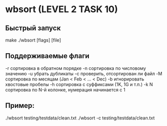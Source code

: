 # wbsort (LEVEL 2 TASK 10)

## Быстрый запуск

make 
./wbsort [flags] [file]

## Поддерживаемые флаги
-r сортировка в обратном порядке
-n сортировка по числовому значению
-u убрать дубликаты
-c проверить, отсортирован ли файл
-M сортировка по месяцам (Jan < Feb < … < Dec)
-b игнорировать хвостовые пробелы
-h сортировка с суффиксами (1K, 1G и т.п.)
-k N сортировка по N-й колонке, нумерация начинается с 1

## Пример:
./wbsort testing/testdata/clean.txt
./wbsort -c testing/testdata/clean.txt